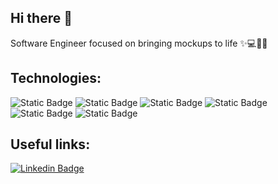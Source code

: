 ## Hi there 👋

Software Engineer focused on bringing mockups to life ✨💻🎨🚀

## Technologies:

![Static Badge](https://img.shields.io/badge/JavaScript-282C34?style=for-the-badge&logo=javascript&labelColor=282C34)
![Static Badge](https://img.shields.io/badge/typescript-282C34?style=for-the-badge&logo=typescript&labelColor=282C34)
![Static Badge](https://img.shields.io/badge/react-282C34?style=for-the-badge&logo=react&logoColor=%2361DAFB&labelColor=282C34)
![Static Badge](https://img.shields.io/badge/storybook-282C34?style=for-the-badge&logo=storybook&logoColor=%23FF4785&labelColor=282C34)
![Static Badge](https://img.shields.io/badge/next.js-282C34?style=for-the-badge&logo=next.js&labelColor=282C34)
![Static Badge](https://img.shields.io/badge/docker-282C34?style=for-the-badge&logo=docker&logoColor=%232496ED&labelColor=282C34)


## Useful links:
<!--[![Static Badge](https://img.shields.io/badge/about-282C34?style=for-the-badge&logo=about&labelColor=282C34&link=https://www.linkedin.com/in/jhair-abreu-b0944b156/)](https://www.linkedin.com/in/jhair-abreu-b0944b156/)  -->
[![Linkedin Badge](https://img.shields.io/badge/-LinkedIn-282C34?style=for-the-badge&logo=Linkedin&logoColor=0077b5&link=https://www.linkedin.com/in/jhair-abreu-b0944b156/)](https://www.linkedin.com/in/jhair-abreu-b0944b156/)
